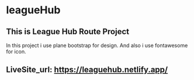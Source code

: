 # leagueHub
## This is League Hub Route Project
In this project i use plane bootstrap for design.
And also i use fontawesome for icon.
## LiveSite_url: https://leaguehub.netlify.app/
